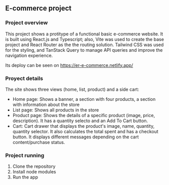 ## E-commerce project

### Project overview

This project shows a protitype of a functional basic e-commerce website. It is built using React.js and Typescript; also, Vite was used to create the base project and React Router as the the routing solution. Tailwind CSS was used for the styling, and TanStack Query to manage API queries and improve the navigation experience.

Its deploy can be seen on https://er-e-commerce.netlify.app/

### Proyect details

The site shows three views (home, list, product) and a side cart:

- Home page: Shows a banner, a section with four products, a section with information about the store
- List page: Shows all products in the store
- Product page: Shows the details of a specific product (image, price, description). It has a quantity selecto and an Add To Cart button.
- Cart: Cart drawer that displays the product's image, name, quantity, quantity selector. It also calculates the total spent and has a checkout button. It displays different messages depending on the cart content/purchase status. 

### Project running

1. Clone the repository
2. Install node modules
3. Run the app
